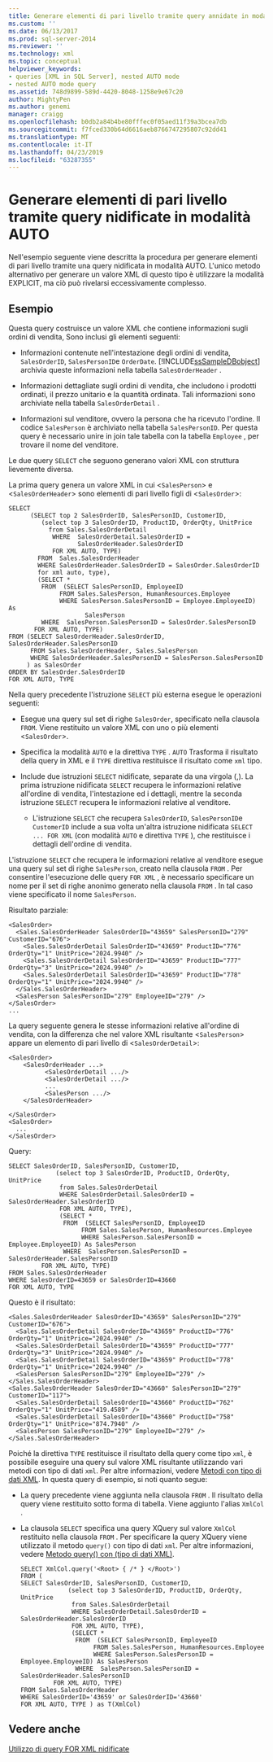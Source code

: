 ```yaml
---
title: Generare elementi di pari livello tramite query annidate in modalità AUTO | Microsoft Docs
ms.custom: ''
ms.date: 06/13/2017
ms.prod: sql-server-2014
ms.reviewer: ''
ms.technology: xml
ms.topic: conceptual
helpviewer_keywords:
- queries [XML in SQL Server], nested AUTO mode
- nested AUTO mode query
ms.assetid: 748d9899-589d-4420-8048-1258e9e67c20
author: MightyPen
ms.author: genemi
manager: craigg
ms.openlocfilehash: b0db2a84b4be80fffec0f05aed11f39a3bcea7db
ms.sourcegitcommit: f7fced330b64d6616aeb8766747295807c92dd41
ms.translationtype: MT
ms.contentlocale: it-IT
ms.lasthandoff: 04/23/2019
ms.locfileid: "63287355"
---
```

# <a name="generate-siblings-with-a-nested-auto-mode-query"></a>Generare elementi di pari livello tramite query nidificate in modalità AUTO
  Nell'esempio seguente viene descritta la procedura per generare elementi di pari livello tramite una query nidificata in modalità AUTO. L'unico metodo alternativo per generare un valore XML di questo tipo è utilizzare la modalità EXPLICIT, ma ciò può rivelarsi eccessivamente complesso.  
  
## <a name="example"></a>Esempio  
 Questa query costruisce un valore XML che contiene informazioni sugli ordini di vendita, Sono inclusi gli elementi seguenti:  
  
-   Informazioni contenute nell'intestazione degli ordini di vendita, `SalesOrderID`, `SalesPersonID`e `OrderDate`. [!INCLUDE[ssSampleDBobject](../../includes/sssampledbobject-md.md)] archivia queste informazioni nella tabella `SalesOrderHeader` .  
  
-   Informazioni dettagliate sugli ordini di vendita, che includono i prodotti ordinati, il prezzo unitario e la quantità ordinata. Tali informazioni sono archiviate nella tabella `SalesOrderDetail` .  
  
-   Informazioni sul venditore, ovvero la persona che ha ricevuto l'ordine. Il codice `SalesPerson` è archiviato nella tabella `SalesPersonID`. Per questa query è necessario unire in join tale tabella con la tabella `Employee` , per trovare il nome del venditore.  
  
 Le due query `SELECT` che seguono generano valori XML con struttura lievemente diversa.  
  
 La prima query genera un valore XML in cui <`SalesPerson`> e <`SalesOrderHeader`> sono elementi di pari livello figli di <`SalesOrder`>:  
  
```  
SELECT   
      (SELECT top 2 SalesOrderID, SalesPersonID, CustomerID,  
         (select top 3 SalesOrderID, ProductID, OrderQty, UnitPrice  
           from Sales.SalesOrderDetail  
            WHERE  SalesOrderDetail.SalesOrderID =   
                   SalesOrderHeader.SalesOrderID  
            FOR XML AUTO, TYPE)  
        FROM  Sales.SalesOrderHeader  
        WHERE SalesOrderHeader.SalesOrderID = SalesOrder.SalesOrderID  
        for xml auto, type),  
        (SELECT *   
         FROM  (SELECT SalesPersonID, EmployeeID  
              FROM Sales.SalesPerson, HumanResources.Employee  
              WHERE SalesPerson.SalesPersonID = Employee.EmployeeID) As   
                     SalesPerson  
         WHERE  SalesPerson.SalesPersonID = SalesOrder.SalesPersonID  
       FOR XML AUTO, TYPE)  
FROM (SELECT SalesOrderHeader.SalesOrderID, SalesOrderHeader.SalesPersonID  
      FROM Sales.SalesOrderHeader, Sales.SalesPerson  
      WHERE SalesOrderHeader.SalesPersonID = SalesPerson.SalesPersonID  
     ) as SalesOrder  
ORDER BY SalesOrder.SalesOrderID  
FOR XML AUTO, TYPE  
```  
  
 Nella query precedente l'istruzione `SELECT` più esterna esegue le operazioni seguenti:  
  
-   Esegue una query sul set di righe `SalesOrder`, specificato nella clausola `FROM`. Viene restituito un valore XML con uno o più elementi <`SalesOrder`>.  
  
-   Specifica la modalità `AUTO` e la direttiva `TYPE` . `AUTO` Trasforma il risultato della query in XML e il `TYPE` direttiva restituisce il risultato come `xml` tipo.  
  
-   Include due istruzioni `SELECT` nidificate, separate da una virgola (,). La prima istruzione nidificata `SELECT` recupera le informazioni relative all'ordine di vendita, l'intestazione ed i dettagli, mentre la seconda istruzione `SELECT` recupera le informazioni relative al venditore.  
  
    -   L'istruzione `SELECT` che recupera `SalesOrderID`, `SalesPersonID`e `CustomerID` include a sua volta un'altra istruzione nidificata `SELECT ... FOR XML` (con modalità `AUTO` e direttiva `TYPE` ), che restituisce i dettagli dell'ordine di vendita.  
  
 L'istruzione `SELECT` che recupera le informazioni relative al venditore esegue una query sul set di righe `SalesPerson`, creato nella clausola `FROM` . Per consentire l'esecuzione delle query `FOR XML` , è necessario specificare un nome per il set di righe anonimo generato nella clausola `FROM` . In tal caso viene specificato il nome `SalesPerson`.  
  
 Risultato parziale:  
  
```  
<SalesOrder>  
  <Sales.SalesOrderHeader SalesOrderID="43659" SalesPersonID="279" CustomerID="676">  
    <Sales.SalesOrderDetail SalesOrderID="43659" ProductID="776" OrderQty="1" UnitPrice="2024.9940" />  
    <Sales.SalesOrderDetail SalesOrderID="43659" ProductID="777" OrderQty="3" UnitPrice="2024.9940" />  
    <Sales.SalesOrderDetail SalesOrderID="43659" ProductID="778" OrderQty="1" UnitPrice="2024.9940" />  
  </Sales.SalesOrderHeader>  
  <SalesPerson SalesPersonID="279" EmployeeID="279" />  
</SalesOrder>  
...  
```  
  
 La query seguente genera le stesse informazioni relative all'ordine di vendita, con la differenza che nel valore XML risultante <`SalesPerson`> appare un elemento di pari livello di <`SalesOrderDetail`>:  
  
```  
<SalesOrder>  
    <SalesOrderHeader ...>  
          <SalesOrderDetail .../>  
          <SalesOrderDetail .../>  
          ...  
          <SalesPerson .../>  
    </SalesOrderHeader>  
  
</SalesOrder>  
<SalesOrder>  
  ...  
</SalesOrder>  
```  
  
 Query:  
  
```  
SELECT SalesOrderID, SalesPersonID, CustomerID,  
             (select top 3 SalesOrderID, ProductID, OrderQty, UnitPrice  
              from Sales.SalesOrderDetail  
              WHERE SalesOrderDetail.SalesOrderID = SalesOrderHeader.SalesOrderID  
              FOR XML AUTO, TYPE),  
              (SELECT *   
               FROM  (SELECT SalesPersonID, EmployeeID  
                    FROM Sales.SalesPerson, HumanResources.Employee  
                    WHERE SalesPerson.SalesPersonID = Employee.EmployeeID) As SalesPerson  
               WHERE  SalesPerson.SalesPersonID = SalesOrderHeader.SalesPersonID  
         FOR XML AUTO, TYPE)  
FROM Sales.SalesOrderHeader  
WHERE SalesOrderID=43659 or SalesOrderID=43660  
FOR XML AUTO, TYPE  
```  
  
 Questo è il risultato:  
  
```  
<Sales.SalesOrderHeader SalesOrderID="43659" SalesPersonID="279" CustomerID="676">  
  <Sales.SalesOrderDetail SalesOrderID="43659" ProductID="776" OrderQty="1" UnitPrice="2024.9940" />  
  <Sales.SalesOrderDetail SalesOrderID="43659" ProductID="777" OrderQty="3" UnitPrice="2024.9940" />  
  <Sales.SalesOrderDetail SalesOrderID="43659" ProductID="778" OrderQty="1" UnitPrice="2024.9940" />  
  <SalesPerson SalesPersonID="279" EmployeeID="279" />  
</Sales.SalesOrderHeader>  
<Sales.SalesOrderHeader SalesOrderID="43660" SalesPersonID="279" CustomerID="117">  
  <Sales.SalesOrderDetail SalesOrderID="43660" ProductID="762" OrderQty="1" UnitPrice="419.4589" />  
  <Sales.SalesOrderDetail SalesOrderID="43660" ProductID="758" OrderQty="1" UnitPrice="874.7940" />  
  <SalesPerson SalesPersonID="279" EmployeeID="279" />  
</Sales.SalesOrderHeader>  
```  
  
 Poiché la direttiva `TYPE` restituisce il risultato della query come tipo `xml`, è possibile eseguire una query sul valore XML risultante utilizzando vari metodi con tipo di dati `xml`. Per altre informazioni, vedere [Metodi con tipo di dati XML](/sql/t-sql/xml/xml-data-type-methods). In questa query di esempio, si noti quanto segue:  
  
-   La query precedente viene aggiunta nella clausola `FROM` . Il risultato della query viene restituito sotto forma di tabella. Viene aggiunto l'alias `XmlCol` .  
  
-   La clausola `SELECT` specifica una query XQuery sul valore `XmlCol` restituito nella clausola `FROM` . Per specificare la query XQuery viene utilizzato il metodo `query()` con tipo di dati `xml`. Per altre informazioni, vedere [Metodo query&#40;&#41; con &#40;tipo di dati XML&#41;](/sql/t-sql/xml/query-method-xml-data-type).  
  
    ```  
    SELECT XmlCol.query('<Root> { /* } </Root>')  
    FROM (  
    SELECT SalesOrderID, SalesPersonID, CustomerID,  
                 (select top 3 SalesOrderID, ProductID, OrderQty, UnitPrice  
                  from Sales.SalesOrderDetail  
                  WHERE SalesOrderDetail.SalesOrderID = SalesOrderHeader.SalesOrderID  
                  FOR XML AUTO, TYPE),  
                  (SELECT *   
                   FROM  (SELECT SalesPersonID, EmployeeID  
                        FROM Sales.SalesPerson, HumanResources.Employee  
                        WHERE SalesPerson.SalesPersonID = Employee.EmployeeID) As SalesPerson  
                   WHERE  SalesPerson.SalesPersonID = SalesOrderHeader.SalesPersonID  
             FOR XML AUTO, TYPE)  
    FROM Sales.SalesOrderHeader  
    WHERE SalesOrderID='43659' or SalesOrderID='43660'  
    FOR XML AUTO, TYPE ) as T(XmlCol)  
    ```  
  
## <a name="see-also"></a>Vedere anche  
 [Utilizzo di query FOR XML nidificate](use-nested-for-xml-queries.md)  
  
  
